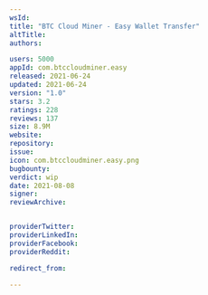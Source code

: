 ```yaml
---
wsId: 
title: "BTC Cloud Miner - Easy Wallet Transfer"
altTitle: 
authors:

users: 5000
appId: com.btccloudminer.easy
released: 2021-06-24
updated: 2021-06-24
version: "1.0"
stars: 3.2
ratings: 228
reviews: 137
size: 8.9M
website: 
repository: 
issue: 
icon: com.btccloudminer.easy.png
bugbounty: 
verdict: wip
date: 2021-08-08
signer: 
reviewArchive:


providerTwitter: 
providerLinkedIn: 
providerFacebook: 
providerReddit: 

redirect_from:

---
```



